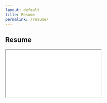 ```yaml
---
layout: default
title: Resume
permalink: /resume/
---
```


<section class="resume-embed">
  <h2>Resume</h2>
  <div class="resume-container">
    <iframe
      src="{{ '/assets/files/Justin Richards Résumé v1.pdf' | relative_url }}#zoom=100"
    ></iframe>
  </div>
</section>
